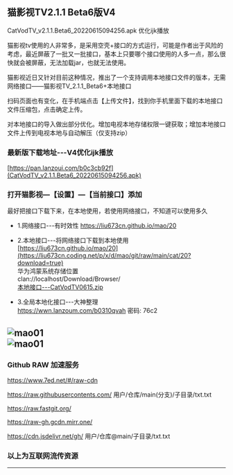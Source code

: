 ## 猫影视TV2.1.1 Beta6版V4

CatVodTV_v2.1.1.Beta6_20220615094256.apk  优化ijk播放  

猫影视tv使用的人非常多，是采用空壳+接口的方式运行，可能是作者出于风险的考虑，最近屏蔽了一批又一批接口，基本上只要哪个接口使用的人多一点，那么很快就会被屏蔽，无法加载jar，也就无法使用。

猫影视近日又针对目前这种情况，推出了一个支持调用本地接口文件的版本，无需网络接口——猫影视TV_2.1.1_Beta6+本地接口

扫码页面也有变化，在手机端点击【上传文件】，找到你手机里面下载的本地接口文件压缩包，点击确定上传。

对本地接口的导入做出部分优化。增加电视本地存储权限一键获取；增加本地接口文件上传到电视本地与自动解压（仅支持zip）

### 最新版下载地址---V4优化ijk播放

[https://pan.lanzoui.com/b0c3cb92f](CatVodTV_v2.1.1.Beta6_20220615094256.apk)

### 打开猫影视—【设置】—【当前接口】添加  

最好把接口下载下来，在本地使用，若使用网络接口，不知道可以使用多久

- 1.网络接口---有时效性
https://liu673cn.github.io/mao/20

- 2.本地接口---将网络接口下载到本地使用
[https://liu673cn.github.io/mao/20](https://liu673cn.coding.net/p/x/d/mao/git/raw/main/cat/20?download=true)  
华为鸿蒙系统存储位置  
clan://localhost/Download/Browser/  
[本地接口---CatVodTV0615.zip](https://liu673cn.coding.net/p/x/d/mao/git/raw/main/cat/CatVodTV0615.zip?download=true)  

- 3.全局本地化接口---大神整理  
https://wwn.lanzoum.com/b0310qvah 密码: 76c2  

![mao01](https://raw.githubusercontents.com/liu673cn/mao/main/sub/Xbb/mao01.jpg) <br />
![mao01](https://raw.githubusercontents.com/liu673cn/mao/main/sub/Xbb/mao02.jpg) <br />
------------------

### Github RAW 加速服务
https://www.7ed.net/#/raw-cdn

https://raw.githubusercontents.com/   用户/仓库/main(分支)/子目录/txt.txt

https://raw.fastgit.org/

https://raw-gh.gcdn.mirr.one/

https://cdn.jsdelivr.net/gh/ 用户/仓库@main/子目录/txt.txt

### 以上为互联网流传资源
------------------

